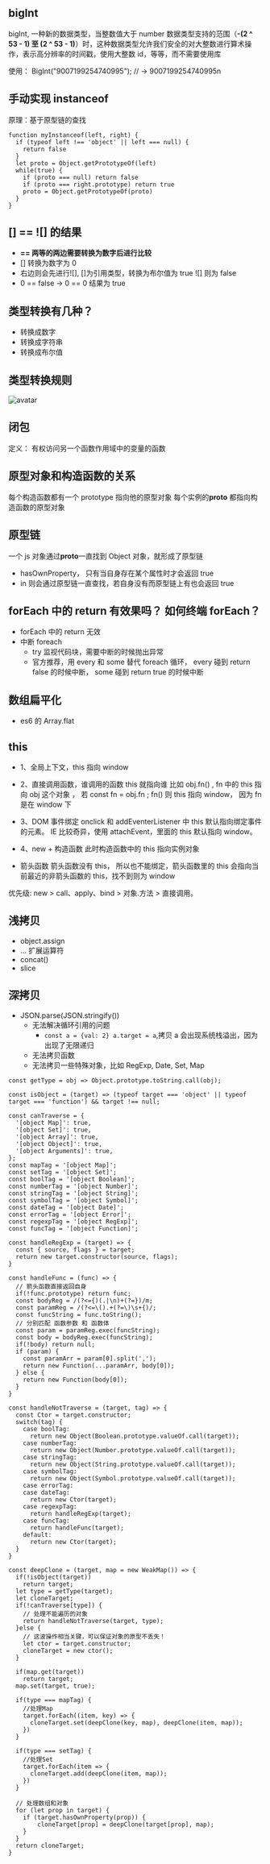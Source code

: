 ## bigInt

bigInt, 一种新的数据类型，当整数值大于 number 数据类型支持的范围（**-(2 ^ 53 - 1) 至 (2 ^ 53 - 1)**）时，这种数据类型允许我们安全的对大整数进行算术操作，表示高分辨率的时间戳，使用大整数 id，等等，而不需要使用库

使用： BigInt("9007199254740995"); // → 9007199254740995n

## 手动实现 instanceof

原理：基于原型链的查找

```
function myInstanceof(left, right) {
  if (typeof left !== 'object' || left === null) {
    return false
  }
  let proto = Object.getPrototypeOf(left)
  while(true) {
    if (proto === null) return false
    if (proto === right.prototype) return true
    proto = Object.getPrototypeOf(proto)
  }
}
```

## [] == ![] 的结果

- **== 两等的两边需要转换为数字后进行比较**
- [] 转换为数字为 0
- 右边则会先进行![], []为引用类型，转换为布尔值为 true ![] 则为 false
- 0 == false -> 0 == 0 结果为 true

## 类型转换有几种？

- 转换成数字
- 转换成字符串
- 转换成布尔值

## 类型转换规则

![avatar](https://user-gold-cdn.xitu.io/2019/10/20/16de9512eaf1158a?imageView2/0/w/1280/h/960/format/webp/ignore-error/1)

## 闭包

定义： 有权访问另一个函数作用域中的变量的函数

## 原型对象和构造函数的关系

每个构造函数都有一个 prototype 指向他的原型对象
每个实例的**proto** 都指向构造函数的原型对象

## 原型链

一个 js 对象通过**proto**一直找到 Object 对象，就形成了原型链

- hasOwnProperty， 只有当自身存在某个属性时才会返回 true
- in 则会通过原型链一直查找，若自身没有而原型链上有也会返回 true

## forEach 中的 return 有效果吗？ 如何终端 forEach？

- forEach 中的 return 无效
- 中断 foreach
  - try 监视代码块，需要中断的时候抛出异常
  - 官方推荐，用 every 和 some 替代 foreach 循环， every 碰到 return false 的时候中断， some 碰到 return true 的时候中断

## 数组扁平化

- es6 的 Array.flat

## this

- 1、全局上下文，this 指向 window
- 2、直接调用函数，谁调用的函数 this 就指向谁
  比如 obj.fn() , fn 中的 this 指向 obj 这个对象 ， 若 const fn = obj.fn ; fn() 则 this 指向 window， 因为 fn 是在 window 下
- 3、DOM 事件绑定
  onclick 和 addEventerListener 中 this 默认指向绑定事件的元素。
  IE 比较奇异，使用 attachEvent，里面的 this 默认指向 window。
- 4、new + 构造函数
  此时构造函数中的 this 指向实例对象

- 箭头函数
  箭头函数没有 this， 所以也不能绑定，箭头函数里的 this 会指向当前最近的非箭头函数的 this，找不到则为 window

优先级: new > call、apply、bind > 对象.方法 > 直接调用。

## 浅拷贝

- object.assign
- ... 扩展运算符
- concat()
- slice

## 深拷贝

- JSON.parse(JSON.stringify())
  - 无法解决循环引用的问题
    - `const a = {val: 2} a.target = a`,拷贝 a 会出现系统栈溢出，因为出现了无限递归
  - 无法拷贝函数
  - 无法拷贝一些特殊对象，比如 RegExp, Date, Set, Map

```
const getType = obj => Object.prototype.toString.call(obj);

const isObject = (target) => (typeof target === 'object' || typeof target === 'function') && target !== null;

const canTraverse = {
  '[object Map]': true,
  '[object Set]': true,
  '[object Array]': true,
  '[object Object]': true,
  '[object Arguments]': true,
};
const mapTag = '[object Map]';
const setTag = '[object Set]';
const boolTag = '[object Boolean]';
const numberTag = '[object Number]';
const stringTag = '[object String]';
const symbolTag = '[object Symbol]';
const dateTag = '[object Date]';
const errorTag = '[object Error]';
const regexpTag = '[object RegExp]';
const funcTag = '[object Function]';

const handleRegExp = (target) => {
  const { source, flags } = target;
  return new target.constructor(source, flags);
}

const handleFunc = (func) => {
  // 箭头函数直接返回自身
  if(!func.prototype) return func;
  const bodyReg = /(?<={)(.|\n)+(?=})/m;
  const paramReg = /(?<=\().+(?=\)\s+{)/;
  const funcString = func.toString();
  // 分别匹配 函数参数 和 函数体
  const param = paramReg.exec(funcString);
  const body = bodyReg.exec(funcString);
  if(!body) return null;
  if (param) {
    const paramArr = param[0].split(',');
    return new Function(...paramArr, body[0]);
  } else {
    return new Function(body[0]);
  }
}

const handleNotTraverse = (target, tag) => {
  const Ctor = target.constructor;
  switch(tag) {
    case boolTag:
      return new Object(Boolean.prototype.valueOf.call(target));
    case numberTag:
      return new Object(Number.prototype.valueOf.call(target));
    case stringTag:
      return new Object(String.prototype.valueOf.call(target));
    case symbolTag:
      return new Object(Symbol.prototype.valueOf.call(target));
    case errorTag:
    case dateTag:
      return new Ctor(target);
    case regexpTag:
      return handleRegExp(target);
    case funcTag:
      return handleFunc(target);
    default:
      return new Ctor(target);
  }
}

const deepClone = (target, map = new WeakMap()) => {
  if(!isObject(target))
    return target;
  let type = getType(target);
  let cloneTarget;
  if(!canTraverse[type]) {
    // 处理不能遍历的对象
    return handleNotTraverse(target, type);
  }else {
    // 这波操作相当关键，可以保证对象的原型不丢失！
    let ctor = target.constructor;
    cloneTarget = new ctor();
  }

  if(map.get(target))
    return target;
  map.set(target, true);

  if(type === mapTag) {
    //处理Map
    target.forEach((item, key) => {
      cloneTarget.set(deepClone(key, map), deepClone(item, map));
    })
  }

  if(type === setTag) {
    //处理Set
    target.forEach(item => {
      cloneTarget.add(deepClone(item, map));
    })
  }

  // 处理数组和对象
  for (let prop in target) {
    if (target.hasOwnProperty(prop)) {
        cloneTarget[prop] = deepClone(target[prop], map);
    }
  }
  return cloneTarget;
}

```

